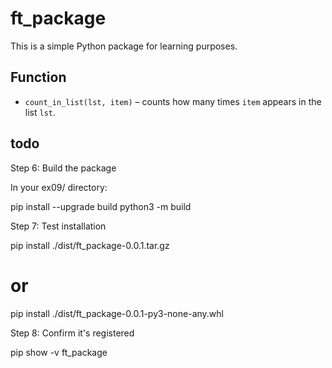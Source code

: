 # ft_package

This is a simple Python package for learning purposes.

## Function

- `count_in_list(lst, item)` – counts how many times `item` appears in the list `lst`.

## todo

Step 6: Build the package

In your ex09/ directory:

pip install --upgrade build
python3 -m build

 Step 7: Test installation

pip install ./dist/ft_package-0.0.1.tar.gz
# or
pip install ./dist/ft_package-0.0.1-py3-none-any.whl

Step 8: Confirm it's registered

pip show -v ft_package
